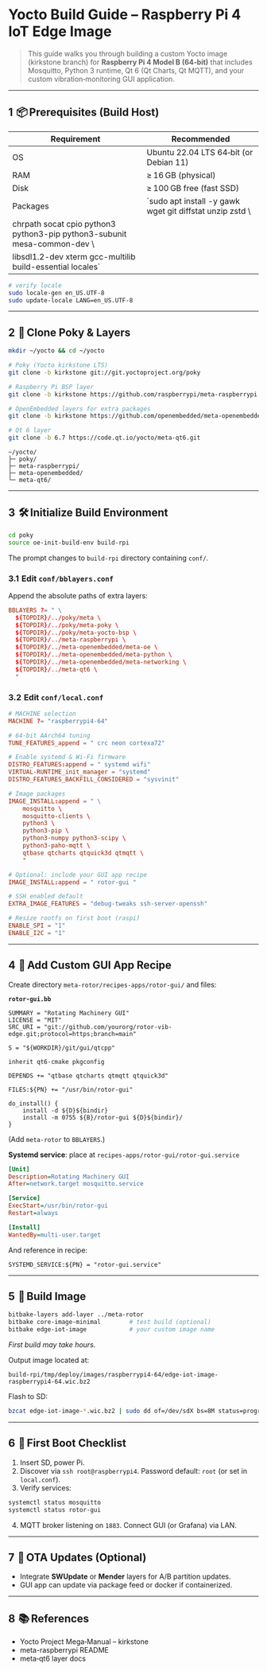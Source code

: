 # Yocto Build Guide – Raspberry Pi 4 IoT Edge Image

> This guide walks you through building a custom Yocto image (kirkstone branch) for **Raspberry Pi 4 Model B (64‑bit)** that includes Mosquitto, Python 3 runtime, Qt 6 (Qt Charts, Qt MQTT), and your custom vibration‑monitoring GUI application.

---

## 1  📦 Prerequisites (Build Host)

| Requirement                                                               | Recommended                                                |
| ------------------------------------------------------------------------- | ---------------------------------------------------------- |
| OS                                                                        | Ubuntu 22.04 LTS 64‑bit (or Debian 11)                     |
| RAM                                                                       | ≥ 16 GB (physical)                                         |
| Disk                                                                      | ≥ 100 GB free (fast SSD)                                   |
| Packages                                                                  | \`sudo apt install -y gawk wget git diffstat unzip zstd \\ |
| chrpath socat cpio python3 python3-pip python3-subunit mesa-common-dev \\ |                                                            |
| libsdl1.2-dev xterm gcc-multilib build-essential locales\`                |                                                            |

```bash
# verify locale
sudo locale-gen en_US.UTF-8
sudo update-locale LANG=en_US.UTF-8
```

---

## 2  📂 Clone Poky & Layers

```bash
mkdir ~/yocto && cd ~/yocto

# Poky (Yocto kirkstone LTS)
git clone -b kirkstone git://git.yoctoproject.org/poky

# Raspberry Pi BSP layer
git clone -b kirkstone https://github.com/raspberrypi/meta-raspberrypi.git

# OpenEmbedded layers for extra packages
git clone -b kirkstone https://github.com/openembedded/meta-openembedded.git

# Qt 6 layer
git clone -b 6.7 https://code.qt.io/yocto/meta-qt6.git
```

```
~/yocto/
├─ poky/
├─ meta-raspberrypi/
├─ meta-openembedded/
└─ meta-qt6/
```

---

## 3  🛠️ Initialize Build Environment

```bash
cd poky
source oe-init-build-env build-rpi
```

The prompt changes to `build-rpi` directory containing `conf/`.

### 3.1  Edit `conf/bblayers.conf`

Append the absolute paths of extra layers:

```conf
BBLAYERS ?= " \
  ${TOPDIR}/../poky/meta \
  ${TOPDIR}/../poky/meta-poky \
  ${TOPDIR}/../poky/meta-yocto-bsp \
  ${TOPDIR}/../meta-raspberrypi \
  ${TOPDIR}/../meta-openembedded/meta-oe \
  ${TOPDIR}/../meta-openembedded/meta-python \
  ${TOPDIR}/../meta-openembedded/meta-networking \
  ${TOPDIR}/../meta-qt6 \
  "
```

### 3.2  Edit `conf/local.conf`

```conf
# MACHINE selection
MACHINE ?= "raspberrypi4-64"

# 64‑bit AArch64 tuning
TUNE_FEATURES_append = " crc neon cortexa72"

# Enable systemd & Wi‑Fi firmware
DISTRO_FEATURES:append = " systemd wifi"
VIRTUAL-RUNTIME_init_manager = "systemd"
DISTRO_FEATURES_BACKFILL_CONSIDERED = "sysvinit"

# Image packages
IMAGE_INSTALL:append = " \
    mosquitto \
    mosquitto-clients \
    python3 \
    python3-pip \
    python3-numpy python3-scipy \
    python3-paho-mqtt \
    qtbase qtcharts qtquick3d qtmqtt \
    "

# Optional: include your GUI app recipe
IMAGE_INSTALL:append = " rotor-gui "

# SSH enabled default
EXTRA_IMAGE_FEATURES = "debug-tweaks ssh-server-openssh"

# Resize rootfs on first boot (raspi)
ENABLE_SPI = "1"
ENABLE_I2C = "1"
```

---

## 4  📜 Add Custom GUI App Recipe

Create directory `meta-rotor/recipes-apps/rotor-gui/` and files:

**`rotor-gui.bb`**

```bitbake
SUMMARY = "Rotating Machinery GUI"
LICENSE = "MIT"
SRC_URI = "git://github.com/yourorg/rotor-vib-edge.git;protocol=https;branch=main"

S = "${WORKDIR}/git/gui/qtcpp"

inherit qt6-cmake pkgconfig

DEPENDS += "qtbase qtcharts qtmqtt qtquick3d"

FILES:${PN} += "/usr/bin/rotor-gui"

do_install() {
    install -d ${D}${bindir}
    install -m 0755 ${B}/rotor-gui ${D}${bindir}/
}
```

(Add `meta-rotor` to `BBLAYERS`.)

**Systemd service**: place at `recipes-apps/rotor-gui/rotor-gui.service`

```ini
[Unit]
Description=Rotating Machinery GUI
After=network.target mosquitto.service

[Service]
ExecStart=/usr/bin/rotor-gui
Restart=always

[Install]
WantedBy=multi-user.target
```

And reference in recipe:

```bitbake
SYSTEMD_SERVICE:${PN} = "rotor-gui.service"
```

---

## 5  🏃 Build Image

```bash
bitbake-layers add-layer ../meta-rotor
bitbake core-image-minimal        # test build (optional)
bitbake edge-iot-image            # your custom image name
```

*First build may take hours.*

Output image located at:

```
build-rpi/tmp/deploy/images/raspberrypi4-64/edge-iot-image-raspberrypi4-64.wic.bz2
```

Flash to SD:

```bash
bzcat edge-iot-image-*.wic.bz2 | sudo dd of=/dev/sdX bs=8M status=progress
```

---

## 6  🚀 First Boot Checklist

1. Insert SD, power Pi.
2. Discover via `ssh root@raspberrypi4`. Password default: `root` (or set in `local.conf`).
3. Verify services:

```bash
systemctl status mosquitto
systemctl status rotor-gui
```

4. MQTT broker listening on `1883`. Connect GUI (or Grafana) via LAN.

---

## 7  🔄 OTA Updates (Optional)

* Integrate **SWUpdate** or **Mender** layers for A/B partition updates.
* GUI app can update via package feed or docker if containerized.

---

## 8  📚 References

* Yocto Project Mega‑Manual – kirkstone
* meta-raspberrypi README
* meta‑qt6 layer docs
